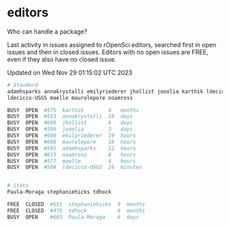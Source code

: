 # editors

Who can handle a package?

Last activity in issues assigned to rOpenSci editors, searched first in open
issues and then in closed issues. Editors with no open issues are FREE, even if
they also have no closed issue.


Updated on Wed Nov 29 01:15:02 UTC 2023

```bash
# Standard
adamhsparks annakrystalli emilyriederer jhollist jooolia karthik ldecicco
ldecicco-USGS maelle maurolepore noamross

BUSY  OPEN  #575  karthik        4   months
BUSY  OPEN  #553  annakrystalli  18  days
BUSY  OPEN  #609  jhollist       6   days
BUSY  OPEN  #590  jooolia        3   days
BUSY  OPEN  #600  emilyriederer  19  hours
BUSY  OPEN  #608  maurolepore    16  hours
BUSY  OPEN  #595  adamhsparks    11  hours
BUSY  OPEN  #613  noamross       6   hours
BUSY  OPEN  #577  maelle         4   hours
BUSY  OPEN  #598  ldecicco-USGS  26  minutes


# Stats
Paula-Moraga stephaniehicks tdhock

FREE  CLOSED  #551  stephaniehicks  9  months
FREE  CLOSED  #475  tdhock          6  months
BUSY  OPEN    #603  Paula-Moraga    6  days
```
